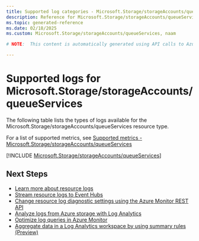 ```yaml
---
title: Supported log categories - Microsoft.Storage/storageAccounts/queueServices
description: Reference for Microsoft.Storage/storageAccounts/queueServices in Azure Monitor Logs.
ms.topic: generated-reference
ms.date: 02/18/2025
ms.custom: Microsoft.Storage/storageAccounts/queueServices, naam

# NOTE:  This content is automatically generated using API calls to Azure. Any edits made on these files will be overwritten in the next run of the script. 

---
```





# Supported logs for Microsoft.Storage/storageAccounts/queueServices  
The following table lists the types of logs available for the Microsoft.Storage/storageAccounts/queueServices resource type.
  
  
  
For a list of supported metrics, see [Supported metrics - Microsoft.Storage/storageAccounts/queueServices](../supported-metrics/microsoft-storage-storageaccounts-queueservices-metrics.md)  
  

  
[!INCLUDE [Microsoft.Storage/storageAccounts/queueServices](~/reusable-content/ce-skilling/azure/includes/azure-monitor/reference/logs/microsoft-storage-storageaccounts-queueservices-logs-include.md)]  
  

## Next Steps

* [Learn more about resource logs](/azure/azure-monitor/essentials/platform-logs-overview)
* [Stream resource logs to Event Hubs](/azure/azure-monitor/essentials/resource-logs#send-to-azure-event-hubs)
* [Change resource log diagnostic settings using the Azure Monitor REST API](/rest/api/monitor/diagnosticsettings)
* [Analyze logs from Azure storage with Log Analytics](/azure/azure-monitor/essentials/resource-logs#send-to-log-analytics-workspace)
* [Optimize log queries in Azure Monitor](/azure/azure-monitor/logs/query-optimization)
* [Aggregate data in a Log Analytics workspace by using summary rules (Preview)](/azure/azure-monitor/logs/summary-rules)